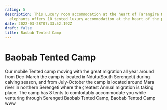 ```yaml
---
rating: 5
description: This Luxury room accommodation at the heart of Tarangire National Park home to
  elephants offers 10 tented luxury accommodation at the heart of the park.
date: 2022-03-28T07:33:52.192Z
draft: false
title: Baobab Tented Camp
---
```


# Baobab Tented Camp

Our mobile Tented camp moving with the great migration all year around from Dec-March the camp is located in Ndutu(South Serengeti) during calving season, and from July-October the camp is located around Mara river in northern Serengeti where the greatest Annual migration is taking place. The camp has 8 tents to comfortably accommodate you while venturing through Serengeti Baobab Tented Camp, Baobab Tented Camp www
